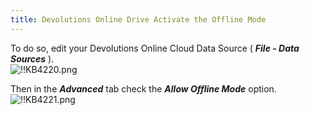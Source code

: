```yaml
---
title: Devolutions Online Drive Activate the Offline Mode
---
```

To do so, edit your Devolutions Online Cloud Data Source ( ***File - Data Sources*** ).  
![!!KB4220.png](/img/en/kb/KB4220.png)  

Then in the ***Advanced*** tab check the ***Allow Offline Mode*** option.  
![!!KB4221.png](/img/en/kb/KB4221.png)
